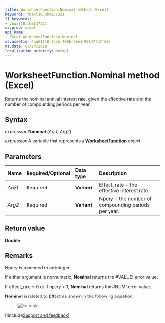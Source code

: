 ```yaml
---
title: WorksheetFunction.Nominal method (Excel)
keywords: vbaxl10.chm137321
f1_keywords:
- vbaxl10.chm137321
ms.prod: excel
api_name:
- Excel.WorksheetFunction.Nominal
ms.assetid: 4ba61f10-233b-400b-76e1-90147fd7f503
ms.date: 05/24/2019
localization_priority: Normal
---
```



# WorksheetFunction.Nominal method (Excel)

Returns the nominal annual interest rate, given the effective rate and the number of compounding periods per year.


## Syntax

_expression_.**Nominal** (_Arg1_, _Arg2_)

_expression_ A variable that represents a **[WorksheetFunction](Excel.WorksheetFunction.md)** object.


## Parameters

|Name|Required/Optional|Data type|Description|
|:-----|:-----|:-----|:-----|
| _Arg1_|Required| **Variant**|Effect_rate - the effective interest rate.|
| _Arg2_|Required| **Variant**|Npery - the number of compounding periods per year.|

## Return value

**Double**


## Remarks

Npery is truncated to an integer.
    
If either argument is nonnumeric, **Nominal** returns the #VALUE! error value.
    
If effect_rate ≤ 0 or if npery < 1, **Nominal** returns the #NUM! error value.
    
**Nominal** is related to **[Effect](excel.worksheetfunction.effect.md)** as shown in the following equation:

> ![Formula](../images/awfnomnl_ZA06051211.gif)




[!include[Support and feedback](~/includes/feedback-boilerplate.md)]